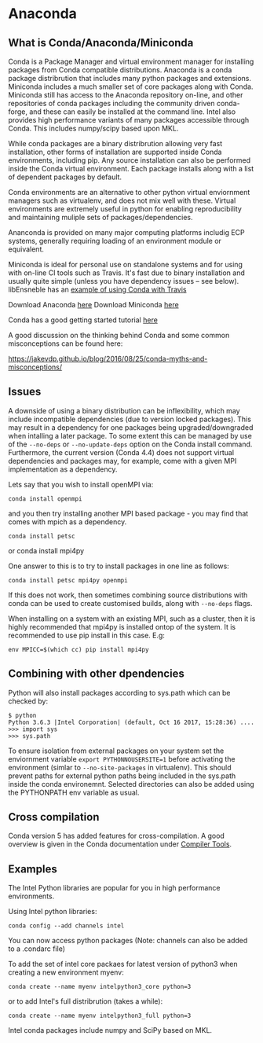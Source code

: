# Anaconda

## What is Conda/Anaconda/Miniconda

Conda is a Package Manager and virtual environment manager for installing packages from Conda compatible distributions. Anaconda is a conda package distribrution that includes many python packages and extensions. Miniconda includes a much smaller set of core packages along with Conda. Miniconda still has access to the Anaconda repository on-line, and other repositories of conda packages including the community driven conda-forge, and these can easily be installed at the command line. Intel also provides high performance variants of many packages accessible through Conda. This includes numpy/scipy based upon MKL.

While conda packages are a binary distribrution allowing very fast installation, other forms of installation are supported inside Conda environments, including pip. Any source installation can also be performed inside the Conda virtual environment. Each package installs along with a list of dependent packages by default.

Conda environments are an alternative to other python virtual enviornment managers such as virtualenv, and does not mix well with these. Virtual environments are extremely useful in python for enabling reproducibility and maintaining muliple sets of packages/dependencies.

Ananconda is provided on many major computing platforms includig ECP systems, generally requiring loading of an environment module or equivalent.

Miniconda is ideal for personal use on standalone systems and for using with on-line CI tools such as Travis. It's fast due to binary installation and usually quite simple (unless you have dependency issues – see below). libEnsneble has an [example of using Conda with Travis](https://github.com/Libensemble/libensemble/blob/master/.travis.yml)

Download Anaconda [here](https://www.anaconda.com/download)
Download Miniconda [here](https://conda.io/miniconda.html)

Conda has a good getting started tutorial [here](https://conda.io/docs/user-guide/getting-started.html)

A good discussion on the thinking behind Conda and some common misconceptions can be found here: 

https://jakevdp.github.io/blog/2016/08/25/conda-myths-and-misconceptions/



## Issues

A downside of using a binary distribution can be inflexibility, which may include incompatible dependencies (due to version locked packages). This may result in a dependency for one packages being upgraded/downgraded when intalling a later package. To some extent this can be managed by use of the `--no-deps` or `--no-update-deps` option on the Conda install command. Furthermore, the current version (Conda 4.4) does not support virtual dependencies and packages may, for example, come with a given MPI implementation as a dependency. 

Lets say that you wish to install openMPI via:

    conda install openmpi

and you then try installing another MPI based package - you may find that comes with mpich as a dependency.

<!-- *check -->

    conda install petsc
or
    conda install mpi4py

One answer to this is to try to install packages in one line as follows:

    conda install petsc mpi4py openmpi

If this does not work, then sometimes combining source distributions with conda can be used to create customised builds, along with `--no-deps` flags.

When installing on a system with an existing MPI, such as a cluster, then it is highly recommended that mpi4py is installed ontop of the system. It is recommended to use pip install in this case. E.g:

    env MPICC=$(which cc) pip install mpi4py


## Combining with other dpendencies

Python will also install packages according to sys.path which can be checked by:


    $ python
    Python 3.6.3 |Intel Corporation| (default, Oct 16 2017, 15:28:36) ....
    >>> import sys
    >>> sys.path

To ensure isolation from external packages on your system set the enviornment variable `export PYTHONNOUSERSITE=1` before activating the environment (simlar to `--no-site-packages` in virtualenv). This should prevent paths for external python paths being included in the sys.path inside the conda environemnt. Selected directories can also be added using the  PYTHONPATH env variable as usual.


<!-- Cross compilation issues *** -->

## Cross compilation

Conda version 5 has added features for cross-compilation. A good overview is given in the Conda documentation under [Compiler Tools](https://conda.io/docs/user-guide/tasks/build-packages/compiler-tools.html).

<!-- Add example of this -->


## Examples

The Intel Python libraries are popular for you in high performance environments.

Using Intel python libraries:

    conda config --add channels intel

You can now access python packages (Note: channels can also be added to a .condarc file)

To add the set of intel core packaes for latest version of python3 when creating a new environment myenv:

    conda create --name myenv intelpython3_core python=3

or to add Intel's full distribrution (takes a while):

    conda create --name myenv intelpython3_full python=3

Intel conda packages include numpy and SciPy based on MKL. 


